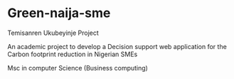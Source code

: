 # Green-naija-sme
Temisanren Ukubeyinje Project

An academic project to develop a Decision support web application for the Carbon footprint reduction in Nigerian SMEs

Msc in computer Science (Business computing)

